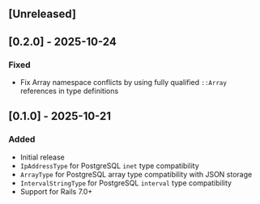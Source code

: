 ## [Unreleased]

## [0.2.0] - 2025-10-24

### Fixed

- Fix Array namespace conflicts by using fully qualified `::Array` references in type definitions

## [0.1.0] - 2025-10-21

### Added

- Initial release
- `IpAddressType` for PostgreSQL `inet` type compatibility
- `ArrayType` for PostgreSQL array type compatibility with JSON storage
- `IntervalStringType` for PostgreSQL `interval` type compatibility
- Support for Rails 7.0+
